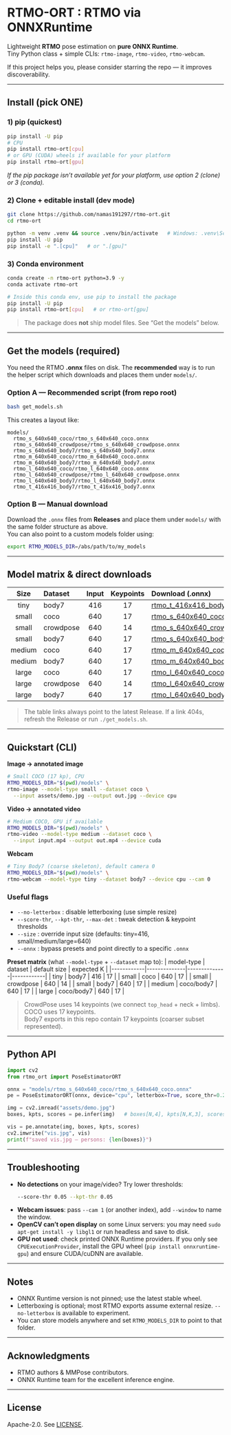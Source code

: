 # RTMO-ORT : RTMO via ONNXRuntime

Lightweight **RTMO** pose estimation on **pure ONNX Runtime**.  
Tiny Python class + simple CLIs: `rtmo-image`, `rtmo-video`, `rtmo-webcam`.

If this project helps you, please consider starring the repo — it improves discoverability.

---

## Install (pick ONE)

### 1) pip (quickest)
```bash
pip install -U pip
# CPU
pip install rtmo-ort[cpu]
# or GPU (CUDA) wheels if available for your platform
pip install rtmo-ort[gpu]
```
*If the pip package isn’t available yet for your platform, use option 2 (clone) or 3 (conda).*

### 2) Clone + editable install (dev mode)
```bash
git clone https://github.com/namas191297/rtmo-ort.git
cd rtmo-ort

python -m venv .venv && source .venv/bin/activate   # Windows: .venv\Scripts\activate
pip install -U pip
pip install -e ".[cpu]"   # or ".[gpu]"
```

### 3) Conda environment
```bash
conda create -n rtmo-ort python=3.9 -y
conda activate rtmo-ort

# Inside this conda env, use pip to install the package
pip install -U pip
pip install rtmo-ort[cpu]   # or rtmo-ort[gpu]
```

> The package does **not** ship model files. See “Get the models” below.

---

## Get the models (required)

You need the RTMO **.onnx** files on disk. The **recommended** way is to run the helper script which downloads and places them under `models/`.

### Option A — Recommended script (from repo root)
```bash
bash get_models.sh
```
This creates a layout like:
```
models/
  rtmo_s_640x640_coco/rtmo_s_640x640_coco.onnx
  rtmo_s_640x640_crowdpose/rtmo_s_640x640_crowdpose.onnx
  rtmo_s_640x640_body7/rtmo_s_640x640_body7.onnx
  rtmo_m_640x640_coco/rtmo_m_640x640_coco.onnx
  rtmo_m_640x640_body7/rtmo_m_640x640_body7.onnx
  rtmo_l_640x640_coco/rtmo_l_640x640_coco.onnx
  rtmo_l_640x640_crowdpose/rtmo_l_640x640_crowdpose.onnx
  rtmo_l_640x640_body7/rtmo_l_640x640_body7.onnx
  rtmo_t_416x416_body7/rtmo_t_416x416_body7.onnx
```

### Option B — Manual download
Download the `.onnx` files from **Releases** and place them under `models/` with the same folder structure as above.  
You can also point to a custom models folder using:
```bash
export RTMO_MODELS_DIR=/abs/path/to/my_models
```

---

## Model matrix & direct downloads

| Size   | Dataset    | Input | Keypoints | Download (.onnx) |
|:------:|:-----------|:-----:|:---------:|:-----------------|
| tiny   | body7      | 416   | 17        | [rtmo_t_416x416_body7.onnx](https://github.com/namas191297/rtmo-ort/releases/latest/download/rtmo_t_416x416_body7.onnx) |
| small  | coco       | 640   | 17        | [rtmo_s_640x640_coco.onnx](https://github.com/namas191297/rtmo-ort/releases/latest/download/rtmo_s_640x640_coco.onnx) |
| small  | crowdpose  | 640   | 14        | [rtmo_s_640x640_crowdpose.onnx](https://github.com/namas191297/rtmo-ort/releases/latest/download/rtmo_s_640x640_crowdpose.onnx) |
| small  | body7      | 640   | 17        | [rtmo_s_640x640_body7.onnx](https://github.com/namas191297/rtmo-ort/releases/latest/download/rtmo_s_640x640_body7.onnx) |
| medium | coco       | 640   | 17        | [rtmo_m_640x640_coco.onnx](https://github.com/namas191297/rtmo-ort/releases/latest/download/rtmo_m_640x640_coco.onnx) |
| medium | body7      | 640   | 17        | [rtmo_m_640x640_body7.onnx](https://github.com/namas191297/rtmo-ort/releases/latest/download/rtmo_m_640x640_body7.onnx) |
| large  | coco       | 640   | 17        | [rtmo_l_640x640_coco.onnx](https://github.com/namas191297/rtmo-ort/releases/latest/download/rtmo_l_640x640_coco.onnx) |
| large  | crowdpose  | 640   | 14        | [rtmo_l_640x640_crowdpose.onnx](https://github.com/namas191297/rtmo-ort/releases/latest/download/rtmo_l_640x640_crowdpose.onnx) |
| large  | body7      | 640   | 17        | [rtmo_l_640x640_body7.onnx](https://github.com/namas191297/rtmo-ort/releases/latest/download/rtmo_l_640x640_body7.onnx) |

> The table links always point to the latest Release. If a link 404s, refresh the Release or run `./get_models.sh`.

---

## Quickstart (CLI)

**Image → annotated image**
```bash
# Small COCO (17 kp), CPU
RTMO_MODELS_DIR="$(pwd)/models" \
rtmo-image --model-type small --dataset coco \
  --input assets/demo.jpg --output out.jpg --device cpu
```

**Video → annotated video**
```bash
# Medium COCO, GPU if available
RTMO_MODELS_DIR="$(pwd)/models" \
rtmo-video --model-type medium --dataset coco \
  --input input.mp4 --output out.mp4 --device cuda
```

**Webcam**
```bash
# Tiny Body7 (coarse skeleton), default camera 0
RTMO_MODELS_DIR="$(pwd)/models" \
rtmo-webcam --model-type tiny --dataset body7 --device cpu --cam 0
```

### Useful flags
- `--no-letterbox` : disable letterboxing (use simple resize)
- `--score-thr`, `--kpt-thr`, `--max-det` : tweak detection & keypoint thresholds
- `--size` : override input size (defaults: tiny=416, small/medium/large=640)
- `--onnx` : bypass presets and point directly to a specific `.onnx`

**Preset matrix** (what `--model-type` + `--dataset` map to):
| model-type | dataset      | default size | expected K |
|------------|--------------|--------------|------------|
| tiny       | body7        | 416          | 17         |
| small      | coco         | 640          | 17         |
| small      | crowdpose    | 640          | 14         |
| small      | body7        | 640          | 17         |
| medium     | coco/body7   | 640          | 17         |
| large      | coco/body7   | 640          | 17         |

> CrowdPose uses 14 keypoints (we connect `top_head` + neck + limbs).  
> COCO uses 17 keypoints.  
> Body7 exports in this repo contain 17 keypoints (coarser subset represented).

---

## Python API
```python
import cv2
from rtmo_ort import PoseEstimatorORT

onnx = "models/rtmo_s_640x640_coco/rtmo_s_640x640_coco.onnx"
pe = PoseEstimatorORT(onnx, device="cpu", letterbox=True, score_thr=0.25, kpt_thr=0.2)

img = cv2.imread("assets/demo.jpg")
boxes, kpts, scores = pe.infer(img)   # boxes[N,4], kpts[N,K,3], scores[N]

vis = pe.annotate(img, boxes, kpts, scores)
cv2.imwrite("vis.jpg", vis)
print(f"saved vis.jpg — persons: {len(boxes)}")
```

---

## Troubleshooting
- **No detections** on your image/video? Try lower thresholds:
  ```bash
  --score-thr 0.05 --kpt-thr 0.05
  ```
- **Webcam issues**: pass `--cam 1` (or another index), add `--window` to name the window.
- **OpenCV can’t open display** on some Linux servers: you may need `sudo apt-get install -y libgl1` or run headless and save to disk.
- **GPU not used**: check printed ONNX Runtime providers. If you only see `CPUExecutionProvider`, install the GPU wheel (`pip install onnxruntime-gpu`) and ensure CUDA/cuDNN are available.

---

## Notes
- ONNX Runtime version is not pinned; use the latest stable wheel.
- Letterboxing is optional; most RTMO exports assume external resize. `--no-letterbox` is available to experiment.
- You can store models anywhere and set `RTMO_MODELS_DIR` to point to that folder.

---

## Acknowledgments
- RTMO authors & MMPose contributors.
- ONNX Runtime team for the excellent inference engine.

---

## License
Apache-2.0. See [LICENSE](LICENSE).
